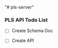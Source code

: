 "# pls-server" 

### PLS API Todo List

- [ ] Create Schema Doc
- [ ] Create API


<!-- 
**custom project(manage_accounts.php)
**Delete employee acct(record in db manage_accounts.php)
**delete expense(record in db; create_expense.php)
**Edit expense(edit.expense.php)



================================================================================
DATABASE=>		username: root
			password: pcnp!p78

EMAIL=>			username: pcnpipls@gmail.com
			password: pcnp!p78
================================================================================


ADMINISTRATOR_ACCOUNT=> username: pcnpipls.admin
			Password: Infinity143$
		   Default Email: pcnpipls@gmail.com

FINANCE_ACCOUNT=>	username: pcnpipls.finance
			password: Ultim@te143$
		   Default Email: pcnpipls@gmail.com

TOPMANAGEMENT_ACCOUNT=> username: pcnpipls.TM
			password: Supr3me143$
		   Default Email: pcnpipls@gmail.com

AE_ACCOUNT(test)=>	username: test.AE
			password: Welcome01!
		   Default Email: pcnpipls@gmail.com

COMPANY_PASSWORD=>	10011001(for all users)


================================================================================
ADMINISTRATOR ADD ACCOUNT
================================================================================
Default password for new employee account: Welcome01!
			  Company pincode: 10011001

This default password and company pincode will be automatically sent to the email given by the employee 

--
-- Database: `project_liquidation`
--
CREATE DATABASE IF NOT EXISTS `project_liquidation` DEFAULT CHARACTER SET latin1 COLLATE latin1_swedish_ci;
USE `project_liquidation`;

DELIMITER $$
--
-- Procedures
--
CREATE DEFINER=`root`@`localhost` PROCEDURE `assign_project_to_employee` (IN `i_empid` INT(5), IN `i_projid` INT(7))  BEGIN

DECLARE EXIT HANDLER FOR SQLEXCEPTION
BEGIN
	ROLLBACK;
END;

START TRANSACTION;

INSERT INTO `pls_empproj` VALUES (i_empid, i_projid);

COMMIT;

END$$

CREATE DEFINER=`root`@`localhost` PROCEDURE `create_reimbursement` (IN `u_reimb_id` VARCHAR(20), IN `reimb_id` VARCHAR(20), IN `proj_id` INT(7), IN `i_date` DATE)  BEGIN

DECLARE proj INT;
DECLARE reimb INT;

SET proj = proj_id;

SELECT `created_pls_reimb`.`ReimbID` INTO reimb FROM `created_pls_reimb` WHERE `created_pls_reimb`.`ReimbID` = u_reimb_id;


IF (proj != 0) THEN

UPDATE `pls_reimb` SET `ReimbID` = u_reimb_id WHERE `ReimbID` = reimb_id;

END IF;


IF (reimb = u_reimb_id) THEN

UPDATE `pls_reimb` SET `ReimbID` = u_reimb_id WHERE `ReimbID` = reimb_id;

ELSE

INSERT INTO `created_pls_reimb` (`ReimbID`,`DateSubmitted`,`ProjectID`) VALUES (u_reimb_id,i_date,proj_id);

END IF;

END$$

CREATE DEFINER=`root`@`localhost` PROCEDURE `delete_reimbursement` (IN `i_empid` INT(5), IN `i_projid` INT(7), IN `i_reimbid` INT(9), IN `i_expid` INT(11))  BEGIN

START TRANSACTION;

INSERT INTO deleted_pls_reimb SELECT * FROM pls_reimb WHERE EmployeeID = i_empid AND ProjectID = i_projid AND ReimbID = i_reimbid AND ExpenseID = i_expid;

DELETE FROM pls_reimb WHERE EmployeeID = i_empid AND ProjectID = i_projid AND ReimbID = i_reimbid AND ExpenseID = i_expid;

COMMIT;

END$$

CREATE DEFINER=`root`@`localhost` PROCEDURE `done` (IN `reimb` VARCHAR(20))  NO SQL
BEGIN

DECLARE Acctg INT(1);
DECLARE Mgmt INT(1);

SELECT DISTINCT `ApprovedAcctg` INTO Acctg FROM `pls_reimb` WHERE `ReimbID` = reimb;

SELECT DISTINCT `ApprovedMgmt` INTO Mgmt FROM `pls_reimb` WHERE `ReimbID` = reimb;

IF (Acctg = 1 AND Mgmt = 1) THEN

	UPDATE `created_pls_reimb` SET `Status`= '1' WHERE `ReimbID` = reimb;
    
END IF;
    
IF (Acctg = 0 OR Mgmt = 0) THEN

	UPDATE `created_pls_reimb` SET `Status`= '0' WHERE `ReimbID` = reimb;

END IF;

END$$

CREATE DEFINER=`root`@`localhost` PROCEDURE `edit_employee` (IN `id` INT(20), IN `i_last` VARCHAR(255), IN `i_first` VARCHAR(255), IN `i_mid` VARCHAR(255), IN `i_suffix` VARCHAR(255), IN `i_position` VARCHAR(255), IN `i_username` VARCHAR(255), IN `i_lvl` INT(1), IN `i_email` VARCHAR(255))  NO SQL
BEGIN


UPDATE 	`pls_employee`,
		`pls_empaccount`
SET
        `pls_employee`.`LastName` = i_last,
        `pls_employee`.`FirstName` = i_first,
        `pls_employee`.`MiddleName` = i_mid,
        `pls_employee`.`Suffix` = i_suffix,
        `pls_employee`.`Position` = i_position,
        `pls_employee`.`Email` = i_email,
        `pls_empaccount`.`AccountUser` = i_username,
        `pls_empaccount`.`usrlvl` = i_lvl
WHERE	`pls_employee`.`EmployeeID` = `pls_empaccount`.`EmployeeID` AND `pls_employee`.`EmployeeID` = id;


END$$

CREATE DEFINER=`root`@`localhost` PROCEDURE `edit_employee_get_details` (IN `empid` INT(20))  NO SQL
BEGIN


SELECT 	`pls_employee`.`EmployeeID`,
        `pls_employee`.`LastName`,
        `pls_employee`.`FirstName`,
        `pls_employee`.`MiddleName`,
        `pls_employee`.`Suffix`,
        `pls_employee`.`Position`,
        `pls_employee`.`Email`,
        `pls_empaccount`.`AccountUser`,
        `pls_empaccount`.`usrlvl`
FROM	`pls_empaccount`,
		`pls_employee`
WHERE	`pls_employee`.`EmployeeID` = `pls_empaccount`.`EmployeeID` AND `pls_employee`.`EmployeeID` = empid;


END$$

CREATE DEFINER=`root`@`localhost` PROCEDURE `for_acct_approve` (IN `reimb` VARCHAR(20))  NO SQL
BEGIN

UPDATE `pls_reimb` SET `ApprovedAcctg`= '1' WHERE `ReimbID` = reimb;

END$$

CREATE DEFINER=`root`@`localhost` PROCEDURE `for_acct_disapprove` (IN `reimb` VARCHAR(20))  NO SQL
BEGIN

UPDATE `pls_reimb` SET `ApprovedAcctg`= '0' WHERE `ReimbID` = reimb;

END$$

CREATE DEFINER=`root`@`localhost` PROCEDURE `for_acct_edit_reimbursement` (IN `id` INT, IN `val` INT)  NO SQL
BEGIN

UPDATE `pls_expense` SET `ExpenseAmount` = val WHERE `ExpenseID` = id;

END$$

CREATE DEFINER=`root`@`localhost` PROCEDURE `for_acct_get_created_reimbursement` ()  NO SQL
BEGIN

SELECT `created_pls_reimb`.`ReimbID`,`created_pls_reimb`.`DateSubmitted`,`pls_project`.`ProjectTitle`,`created_pls_reimb`.`Status` FROM `created_pls_reimb`,`pls_project` WHERE `pls_project`.`ProjectID` = `created_pls_reimb`.`ProjectID` ORDER BY `created_pls_reimb`.`DateSubmitted` DESC;

END$$

CREATE DEFINER=`root`@`localhost` PROCEDURE `for_acct_reimbursementform_expenses` (IN `reimb` VARCHAR(20))  NO SQL
BEGIN

SELECT DISTINCT `pls_expense`.`ExpenseID`,`pls_expense`.`ExpenseDesc`, `pls_expense`.`ExpenseAmount`, `pls_expensetype`.`TypeDesc` FROM `pls_expense`, `pls_expensetype`, `pls_reimb`, `created_pls_reimb` WHERE (`pls_expense`.`ExpenseType` = `pls_expensetype`.`TypeCode` AND `pls_reimb`.`ReimbID` = `created_pls_reimb`.`ReimbID`) AND `pls_reimb`.`ProjectID` = `created_pls_reimb`.`ProjectID` AND `pls_reimb`.`ExpenseID` = `pls_expense`.`ExpenseID` AND (`created_pls_reimb`.`ReimbID` = reimb) ORDER BY `pls_expensetype`.`TypeDesc`;

END$$

CREATE DEFINER=`root`@`localhost` PROCEDURE `for_mgmt_approve` (IN `reimb` VARCHAR(20))  NO SQL
BEGIN

UPDATE `pls_reimb` SET `ApprovedMgmt`= '1' WHERE `ReimbID` = reimb;

END$$

CREATE DEFINER=`root`@`localhost` PROCEDURE `for_mgmt_disapprove` (IN `reimb` VARCHAR(20))  NO SQL
BEGIN

UPDATE `pls_reimb` SET `ApprovedMgmt`= '0' WHERE `ReimbID` = reimb;

END$$

CREATE DEFINER=`root`@`localhost` PROCEDURE `for_mgmt_get_created_reimbursement` ()  NO SQL
BEGIN

SELECT DISTINCT `created_pls_reimb`.`ReimbID`,`created_pls_reimb`.`DateSubmitted`,`pls_project`.`ProjectTitle`,`created_pls_reimb`.`Status` FROM `created_pls_reimb`,`pls_project`,`pls_reimb` WHERE `pls_project`.`ProjectID` = `created_pls_reimb`.`ProjectID` AND `pls_reimb`.`ReimbID` = `created_pls_reimb`.`ReimbID` AND `pls_reimb`.`ApprovedAcctg` = '1' ORDER BY `created_pls_reimb`.`DateSubmitted` DESC;

END$$

CREATE DEFINER=`root`@`localhost` PROCEDURE `for_acct_reimbursementform_details` (IN `reimb` VARCHAR(20))  NO SQL
BEGIN

SELECT DISTINCT `created_pls_reimb`.`ReimbID`,`created_pls_reimb`.`DateSubmitted`,`created_pls_reimb`.`Status`,`pls_project`.`ProjectTitle`,`pls_reimb`.`ApprovedAcctg`,`pls_reimb`.`ApprovedMgmt`,`pls_employee`.`LastName`,`pls_employee`.`FirstName`,`pls_employee`.`MiddleName`,`pls_employee`.`Suffix` FROM `pls_employee`,`created_pls_reimb`,`pls_reimb`,`pls_project` WHERE `pls_reimb`.`ReimbID` = `created_pls_reimb`.`ReimbID` AND `pls_project`.`ProjectID` = `pls_reimb`.`ProjectID` AND `pls_employee`.`EmployeeID` = `pls_reimb`.`EmployeeID` AND `created_pls_reimb`.`ReimbID` = reimb;

END$$

CREATE DEFINER=`root`@`localhost` PROCEDURE `get_area_executive` ()  NO SQL
SELECT 	`pls_employee`.`EmployeeID`,
        `pls_employee`.`LastName`,
        `pls_employee`.`FirstName`,
        `pls_employee`.`MiddleName`,
        `pls_employee`.`Suffix`,
        `pls_employee`.`Email`,
        `pls_employee`.`Position`,
        `pls_empaccount`.`AccountUser`
FROM	`pls_empaccount`,
		`pls_employee`
WHERE	`pls_employee`.`EmployeeID` = `pls_empaccount`.`EmployeeID` AND
`pls_empaccount`.`usrlvl` = '1'$$

CREATE DEFINER=`root`@`localhost` PROCEDURE `get_created_reimbursement` (IN `emp_id` INT(7))  BEGIN

SELECT DISTINCT `created_pls_reimb`.`ReimbID`,`created_pls_reimb`.`DateSubmitted`,`pls_project`.`ProjectTitle`,`created_pls_reimb`.`Status` FROM `created_pls_reimb`,`pls_reimb`,`pls_project` WHERE `pls_project`.`ProjectID` = `created_pls_reimb`.`ProjectID` AND `created_pls_reimb`.`ProjectID` = `pls_reimb`.`ProjectID`  AND `created_pls_reimb`.`ReimbID` = `pls_reimb`.`ReimbID` AND `pls_reimb`.`EmployeeID` = emp_id;

END$$

CREATE DEFINER=`root`@`localhost` PROCEDURE `get_employee` ()  NO SQL
SELECT 	`pls_employee`.`EmployeeID`,
        `pls_employee`.`LastName`,
        `pls_employee`.`FirstName`,
        `pls_employee`.`MiddleName`,
        `pls_employee`.`Suffix`,
        `pls_employee`.`Position`,
         `pls_employee`.`Email`,
        `pls_empaccount`.`AccountUser`
FROM	`pls_empaccount`,
		`pls_employee`
WHERE	`pls_employee`.`EmployeeID` = `pls_empaccount`.`EmployeeID`$$

CREATE DEFINER=`root`@`localhost` PROCEDURE `get_expense_types` ()  BEGIN

SELECT * FROM pls_expensetype;

END$$

CREATE DEFINER=`root`@`localhost` PROCEDURE `get_projects` (IN `i_empid` INT(5))  SELECT `pls_project`.`ProjectID`, `pls_project`.`ProjectTitle` FROM `pls_project` INNER JOIN `pls_empproj` ON `pls_project`.`ProjectID` = `pls_empproj`.`ProjectID` WHERE `pls_empproj`.`EmployeeID` = i_empid$$

CREATE DEFINER=`root`@`localhost` PROCEDURE `get_project_no_assigned` ()  NO SQL
SELECT	`pls_project`.`ProjectID`,
		`pls_project`.`ProjectTitle`,
        `pls_project`.`ProjectDescription`
FROM	`pls_project`
WHERE	`pls_project`.`ProjectID` NOT IN
		(SELECT `pls_empproj`.`ProjectID` FROM `pls_empproj`)$$

CREATE DEFINER=`root`@`localhost` PROCEDURE `get_reimbursements` (IN `i_empid` INT(5), IN `i_projid` INT(7))  BEGIN

DECLARE reimb INT;

SET reimb = CONCAT(i_empid,i_projid);

SELECT `pls_expense`.`ExpenseID`, `pls_expense`.`ExpenseDesc`, `pls_expense`.`ExpenseType`, `pls_expense`.`ExpenseAmount` FROM `pls_expense`,`pls_reimb` WHERE `pls_reimb`.`ExpenseID` = `pls_expense`.`ExpenseID`AND `pls_reimb`.`ReimbID` = reimb;

END$$

CREATE DEFINER=`root`@`localhost` PROCEDURE `insert_employee` (IN `i_last` VARCHAR(255), IN `i_first` VARCHAR(255), IN `i_mid` VARCHAR(255), IN `i_suffix` VARCHAR(5), IN `i_position` VARCHAR(255), IN `i_username` VARCHAR(255), IN `i_password` VARCHAR(255), IN `i_lvl` CHAR(1), IN `i_email` VARCHAR(255))  BEGIN

DECLARE lastEmpId INT UNSIGNED DEFAULT 0;

DECLARE EXIT HANDLER FOR 1062 
    BEGIN
        ROLLBACK;
    END;
    
START TRANSACTION;

INSERT INTO pls_employee 
(
    `LastName`, 
    `FirstName`, 
    `MiddleName`, 
    `Suffix`,
    `Email`,
    `Position`
) 
VALUES 
(
    i_last, 
    i_first, 
    i_mid, 
    i_suffix,
     i_email,
    i_position
);

SELECT Max(`EmployeeID`) INTO lastEmpId FROM pls_employee;

INSERT INTO pls_empaccount
VALUES (lastEmpId, i_username, i_password, lastEmpId,i_lvl);


COMMIT;

END$$

CREATE DEFINER=`root`@`localhost` PROCEDURE `insert_expense` (IN `i_description` VARCHAR(255), IN `i_date` DATE, IN `i_amount` DECIMAL(10,2))  INSERT INTO pls_expense 
(
    `DatePrepared`, 
    `ExpenseDesc`, 
    `ExpenseAmount`
    ) 
VALUES 
(
    i_date, 
    i_description, 
    i_amount
    )$$

CREATE DEFINER=`root`@`localhost` PROCEDURE `insert_project` (IN `i_name` VARCHAR(255), IN `i_desc` VARCHAR(255))  BEGIN

INSERT INTO `pls_project` VALUES (null, i_name, i_desc, 0);

END$$

CREATE DEFINER=`root`@`localhost` PROCEDURE `insert_reimb` (IN `resultInt` INT(11), IN `i_empid` INT(5), IN `i_projid` INT(7), IN `i_dateprepd` DATE, IN `i_reimbid` VARCHAR(20))  BEGIN

DECLARE EXIT HANDLER FOR SQLEXCEPTION
BEGIN
	SELECT SQLEXCEPTION.message;
END;

INSERT INTO `pls_reimb` VALUES (i_reimbid, resultInt, i_empid, i_projid, i_dateprepd,0,0,0);

END$$

CREATE DEFINER=`root`@`localhost` PROCEDURE `insert_reimbursement` (IN `i_empid` INT(5), IN `i_projid` INT(7), IN `i_dateprepd` DATE, IN `i_desc` VARCHAR(255), IN `i_amount` DECIMAL(10,2), IN `i_type` VARCHAR(255), IN `i_reimbid` VARCHAR(20))  BEGIN
DECLARE resultInt INT;

DECLARE EXIT HANDLER FOR SQLEXCEPTION
BEGIN
	SELECT SQLEXCEPTION.message;
END;

SET resultInt = insert_expense_fn(i_empid, i_dateprepd, i_desc, i_amount, i_type);
    
CALL insert_reimb(resultInt, i_empid, i_projid, i_dateprepd, i_reimbid);

END$$

CREATE DEFINER=`root`@`localhost` PROCEDURE `reimbursementform_expenses` (IN `emp_id` INT(7), IN `reimb_id` VARCHAR(20))  NO SQL
BEGIN

SELECT DISTINCT `pls_expense`.`ExpenseDesc`,
`pls_expense`.`ExpenseAmount`,
`pls_expensetype`.`TypeDesc` 
FROM 
`pls_expense`,
`pls_expensetype`,
`pls_reimb`,
`created_pls_reimb`
 WHERE 
(`pls_expense`.`ExpenseType` = `pls_expensetype`.`TypeCode` AND 
`pls_reimb`.`ReimbID` = `created_pls_reimb`.`ReimbID`) AND 
`pls_reimb`.`ProjectID` = `created_pls_reimb`.`ProjectID` AND 
`pls_reimb`.`ExpenseID` = `pls_expense`.`ExpenseID` AND
(`pls_expense`.`EmployeeID` = emp_id AND 
`created_pls_reimb`.`ReimbID` = reimb_id) ORDER BY `pls_expensetype`.`TypeDesc`;

END$$

CREATE DEFINER=`root`@`localhost` PROCEDURE `reimbursementform_details` (IN `emp_id` INT(7), IN `reimb_id` VARCHAR(20))  NO SQL
BEGIN

SELECT DISTINCT `created_pls_reimb`.`ReimbID`,`created_pls_reimb`.`DateSubmitted`,`created_pls_reimb`.`Status`,`pls_project`.`ProjectTitle`,`pls_reimb`.`ApprovedAcctg`,`pls_reimb`.`ApprovedMgmt`,`pls_employee`.`LastName`,`pls_employee`.`FirstName`,`pls_employee`.`MiddleName`,`pls_employee`.`Suffix` FROM `pls_employee`,`created_pls_reimb`,`pls_reimb`,`pls_project` WHERE `pls_reimb`.`ReimbID` = `created_pls_reimb`.`ReimbID` AND `pls_project`.`ProjectID` = `pls_reimb`.`ProjectID` AND `pls_employee`.`EmployeeID` = `pls_reimb`.`EmployeeID` AND `pls_reimb`.`EmployeeID` = emp_id AND `created_pls_reimb`.`ReimbID` = reimb_id;

END$$

--
-- Functions
--
CREATE DEFINER=`root`@`localhost` FUNCTION `change_password` (`i_empid` INT(5), `i_oldpass` VARCHAR(255), `i_newpass` VARCHAR(255)) RETURNS INT(11) NO SQL
BEGIN

	DECLARE pass_to_comp VARCHAR(255);

	SELECT `AccountPass` INTO pass_to_comp FROM `pls_empaccount` WHERE `EmployeeID` = i_empid;
	
    IF TRUE THEN
    	UPDATE `pls_empaccount` SET `AccountPass` = i_newpass WHERE `EmployeeID` = i_empid;
        
        RETURN true;
    ELSE
    	RETURN false;
    END IF;

END$$

CREATE DEFINER=`root`@`localhost` FUNCTION `forgot_password` (`i_empid` INT(20), `i_newpass` VARCHAR(255)) RETURNS INT(11) NO SQL
BEGIN

	DECLARE pass_to_comp VARCHAR(255);

	SELECT `AccountPass` INTO pass_to_comp FROM `pls_empaccount` WHERE `EmployeeID` = i_empid;
	
    IF TRUE THEN
    	UPDATE `pls_empaccount` SET `AccountPass` = i_newpass WHERE `EmployeeID` = i_empid;
        
        RETURN true;
    ELSE
    	RETURN false;
    END IF;

END$$

CREATE DEFINER=`root`@`localhost` FUNCTION `get_latest_reimbursement` (`i_empid` INT(5), `i_projid` INT(7)) RETURNS INT(11) BEGIN
	DECLARE iShallReturn INT;
    
    SELECT MAX(`ReimbID`) INTO iShallReturn FROM `pls_reimb` WHERE `EmployeeID` = i_empid AND `ProjectID` = i_projid AND `Summarized` = 0;
    
    RETURN iShallReturn;
END$$

CREATE DEFINER=`root`@`localhost` FUNCTION `insert_expense_fn` (`i_employeeid` INT(5), `i_date` DATE, `i_description` VARCHAR(255), `i_amount` DECIMAL(10,2), `i_type` VARCHAR(255)) RETURNS INT(11) BEGIN
DECLARE lastReturnID INT UNSIGNED;

INSERT INTO `pls_expense` 
(
    `ExpenseDesc`,
    `DatePrepared`,
    `ExpenseAmount`,
    `EmployeeID`,
    `ExpenseType`
    ) 
VALUES 
(
    i_description,
    i_date,
    i_amount,
    i_employeeid,
    i_type
    );
    
SELECT Max(`ExpenseID`) INTO lastReturnID 
FROM pls_expense;

RETURN lastreturnID;

END$$

CREATE DEFINER=`root`@`localhost` FUNCTION `login` (`i_username` VARCHAR(255), `i_password` VARCHAR(255)) RETURNS VARCHAR(255) CHARSET latin1 BEGIN

DECLARE user_to_comp VARCHAR(255);

SELECT `AccountUser` INTO user_to_comp FROM `pls_empaccount` WHERE `AccountUser` = i_username;

IF BINARY(user_to_comp) = BINARY(i_username) THEN
	RETURN (SELECT `EmployeeID` FROM `pls_empaccount` WHERE `AccountUser` = i_username);
ELSE 
	RETURN '-1';
END IF;

END$$

CREATE DEFINER=`root`@`localhost` FUNCTION `usrlvl` (`i_username` VARCHAR(255), `i_password` VARCHAR(255)) RETURNS INT(1) NO SQL
BEGIN

DECLARE user_to_comp VARCHAR(255);

SELECT `AccountUser` INTO user_to_comp FROM `pls_empaccount` WHERE `AccountUser` = i_username;

IF BINARY(user_to_comp) = BINARY(i_username) THEN
	RETURN (SELECT `usrlvl` FROM `pls_empaccount` WHERE `AccountUser` = i_username);
ELSE 
	RETURN '-1';
END IF;

END$$

DELIMITER ;

-- --------------------------------------------------------

--
-- Table structure for table `created_pls_reimb`
--

CREATE TABLE `created_pls_reimb` (
  `ReimbID` varchar(20) NOT NULL,
  `DateSubmitted` date NOT NULL,
  `ProjectID` int(7) NOT NULL,
  `Status` int(1) NOT NULL
) ENGINE=InnoDB DEFAULT CHARSET=latin1;

-- --------------------------------------------------------

--
-- Table structure for table `deleted_pls_reimb`
--

CREATE TABLE `deleted_pls_reimb` (
  `EmployeeID` int(5) NOT NULL,
  `ProjectID` int(7) NOT NULL,
  `ReimbID` int(20) NOT NULL,
  `ExpenseID` int(11) NOT NULL,
  `DatePrepared` datetime NOT NULL,
  `ApproverID` int(5) NOT NULL,
  `Approved` tinyint(1) NOT NULL,
  `Summarized` tinyint(1) NOT NULL
) ENGINE=InnoDB DEFAULT CHARSET=latin1;

-- --------------------------------------------------------

--
-- Table structure for table `pls_empaccount`
--

CREATE TABLE `pls_empaccount` (
  `AccountID` int(5) NOT NULL,
  `AccountUser` varchar(255) NOT NULL,
  `AccountPass` varchar(255) NOT NULL,
  `EmployeeID` int(5) NOT NULL,
  `usrlvl` char(1) NOT NULL
) ENGINE=InnoDB DEFAULT CHARSET=latin1;

--
-- Dumping data for table `pls_empaccount`
--

INSERT INTO `pls_empaccount` (`AccountID`, `AccountUser`, `AccountPass`, `EmployeeID`, `usrlvl`) VALUES
(8, 'pcnpipls.finance', '$2a$10$21fa5a29da36a27d81722ueWy5nf7.a7EkJe7Hp16839JrouSICJW', 8, '2'),
(9, 'pcnpipls.TM', '$2a$10$21fa5a29da36a27d81722ueWy5nf7.a7EkJe7Hp16839JrouSICJW', 9, '3'),
(11, 'test.AE', '$2a$10$f82514eb6f32a04c68748OTqVheOmAjssLbtAeX9Cw0nkwywlAUbq', 11, '1'),
(16, 'pcnpipls.admin', '$2a$10$b24eda43ea2c3e1312e76etB0aKlJVg90K9WP5ENxJZLFzrgOnDsq', 16, '4');

-- --------------------------------------------------------

--
-- Table structure for table `pls_employee`
--

CREATE TABLE `pls_employee` (
  `EmployeeID` int(5) NOT NULL,
  `LastName` varchar(255) NOT NULL,
  `FirstName` varchar(255) NOT NULL,
  `MiddleName` varchar(255) DEFAULT NULL,
  `Suffix` varchar(5) DEFAULT NULL,
  `Position` varchar(255) NOT NULL,
  `Email` varchar(255) NOT NULL
) ENGINE=InnoDB DEFAULT CHARSET=latin1;

--
-- Dumping data for table `pls_employee`
--

INSERT INTO `pls_employee` (`EmployeeID`, `LastName`, `FirstName`, `MiddleName`, `Suffix`, `Position`, `Email`) VALUES
(8, 'Finance', 'PCN', '', '', 'Accountant', 'pcnpipls@gmail.com'),
(9, 'TM', 'PCN', '', '', 'Top Management', 'pcnpipls@gmail.com'),
(11, 'AE', 'test', '', '', 'Area Executive', 'pcnpipls@gmail.com'),
(16, 'Admin', 'PCN', '', '', 'Administrator', 'pcnpipls@gmail.com');

-- --------------------------------------------------------

--
-- Table structure for table `pls_empproj`
--

CREATE TABLE `pls_empproj` (
  `EmployeeID` int(5) NOT NULL,
  `ProjectID` int(7) NOT NULL
) ENGINE=InnoDB DEFAULT CHARSET=latin1;

--
-- Dumping data for table `pls_empproj`
--

INSERT INTO `pls_empproj` (`EmployeeID`, `ProjectID`) VALUES
(7, 3),
(7, 4),
(11, 5);

-- --------------------------------------------------------

--
-- Table structure for table `pls_expense`
--

CREATE TABLE `pls_expense` (
  `ExpenseID` int(9) NOT NULL,
  `DatePrepared` date NOT NULL,
  `ExpenseDesc` varchar(255) NOT NULL,
  `ExpenseAmount` decimal(10,2) NOT NULL,
  `EmployeeID` int(5) NOT NULL,
  `ExpenseType` varchar(255) DEFAULT NULL
) ENGINE=InnoDB DEFAULT CHARSET=latin1;

-- --------------------------------------------------------

--
-- Table structure for table `pls_expensetype`
--

CREATE TABLE `pls_expensetype` (
  `TypeCode` varchar(4) NOT NULL,
  `TypeDesc` varchar(255) NOT NULL
) ENGINE=InnoDB DEFAULT CHARSET=latin1;

--
-- Dumping data for table `pls_expensetype`
--

INSERT INTO `pls_expensetype` (`TypeCode`, `TypeDesc`) VALUES
('C1', 'Communication'),
('F1', 'Food'),
('H1', 'Hotel'),
('M1', 'Manpower'),
('S1', 'Supplies'),
('T1', 'Transportation'),
('V1', 'Vehicle');

-- --------------------------------------------------------

--
-- Table structure for table `pls_project`
--

CREATE TABLE `pls_project` (
  `ProjectID` int(7) NOT NULL,
  `ProjectTitle` varchar(255) NOT NULL,
  `ProjectDescription` varchar(255) DEFAULT NULL,
  `Done` tinyint(1) NOT NULL
) ENGINE=InnoDB DEFAULT CHARSET=latin1;

--
-- Dumping data for table `pls_project`
--

INSERT INTO `pls_project` (`ProjectID`, `ProjectTitle`, `ProjectDescription`, `Done`) VALUES
(3, 'PRE ORAL', 'ETO TANGINA', 0),
(4, 'MID-TERM', 'HOLY SHIT WANT KO NA MAGBAKASYON', 0),
(5, 'Tukmol Project Inc.', 'Katukmolan Project', 0),
(6, 'Katokmulan Proj.', 'Gayish Inc.', 0);

-- --------------------------------------------------------

--
-- Table structure for table `pls_reimb`
--

CREATE TABLE `pls_reimb` (
  `ReimbID` varchar(20) NOT NULL,
  `ExpenseID` int(11) NOT NULL,
  `EmployeeID` int(5) NOT NULL,
  `ProjectID` int(7) NOT NULL,
  `DatePrepared` date NOT NULL,
  `ApprovedAcctg` tinyint(1) NOT NULL,
  `ApprovedMgmt` tinyint(1) NOT NULL,
  `Summarized` tinyint(1) NOT NULL
) ENGINE=InnoDB DEFAULT CHARSET=latin1;

-- --------------------------------------------------------

--
-- Table structure for table `pls_summary`
--

CREATE TABLE `pls_summary` (
  `SummaryID` int(9) NOT NULL,
  `EmployeeID` int(5) NOT NULL,
  `ProjectID` int(7) NOT NULL,
  `ReimbID` int(20) NOT NULL,
  `VoucherID` int(10) NOT NULL,
  `ApproverID` int(5) NOT NULL,
  `Approved` enum('-1','0','1') NOT NULL
) ENGINE=InnoDB DEFAULT CHARSET=latin1;

-- --------------------------------------------------------

--
-- Table structure for table `pls_voucher`
--

CREATE TABLE `pls_voucher` (
  `VoucherID` int(10) NOT NULL,
  `VoucherDesc` varchar(1000) NOT NULL,
  `TotalAmount` double NOT NULL,
  `DatePrepared` timestamp NOT NULL DEFAULT CURRENT_TIMESTAMP ON UPDATE CURRENT_TIMESTAMP
) ENGINE=InnoDB DEFAULT CHARSET=latin1;

-- --------------------------------------------------------

--
-- Table structure for table `pls_zip_code`
--

CREATE TABLE `pls_zip_code` (
  `id` int(255) NOT NULL,
  `zipcode` varchar(255) NOT NULL
) ENGINE=InnoDB DEFAULT CHARSET=latin1;

-- --------------------------------------------------------

--
-- Table structure for table `process_log`
--

CREATE TABLE `process_log` (
  `ReimbID` int(20) NOT NULL,
  `EmployeeID` int(5) NOT NULL,
  `Process` text NOT NULL,
  `Date` date NOT NULL
) ENGINE=InnoDB DEFAULT CHARSET=latin1;

--
-- Indexes for dumped tables
--

--
-- Indexes for table `created_pls_reimb`
--
ALTER TABLE `created_pls_reimb`
  ADD PRIMARY KEY (`ReimbID`,`DateSubmitted`,`ProjectID`);

--
-- Indexes for table `deleted_pls_reimb`
--
ALTER TABLE `deleted_pls_reimb`
  ADD PRIMARY KEY (`EmployeeID`,`ProjectID`,`ReimbID`,`ExpenseID`);

--
-- Indexes for table `pls_empaccount`
--
ALTER TABLE `pls_empaccount`
  ADD PRIMARY KEY (`AccountID`),
  ADD UNIQUE KEY `AccountUser` (`AccountUser`);

--
-- Indexes for table `pls_employee`
--
ALTER TABLE `pls_employee`
  ADD PRIMARY KEY (`EmployeeID`);

--
-- Indexes for table `pls_empproj`
--
ALTER TABLE `pls_empproj`
  ADD UNIQUE KEY `EmployeeID` (`EmployeeID`,`ProjectID`),
  ADD UNIQUE KEY `unique_index` (`EmployeeID`,`ProjectID`);

--
-- Indexes for table `pls_expense`
--
ALTER TABLE `pls_expense`
  ADD PRIMARY KEY (`ExpenseID`);

--
-- Indexes for table `pls_expensetype`
--
ALTER TABLE `pls_expensetype`
  ADD PRIMARY KEY (`TypeCode`);

--
-- Indexes for table `pls_project`
--
ALTER TABLE `pls_project`
  ADD PRIMARY KEY (`ProjectID`);

--
-- Indexes for table `pls_reimb`
--
ALTER TABLE `pls_reimb`
  ADD PRIMARY KEY (`ReimbID`,`ExpenseID`,`EmployeeID`,`ProjectID`),
  ADD UNIQUE KEY `ExpenseID_2` (`ExpenseID`,`ProjectID`),
  ADD KEY `ProjectID` (`ProjectID`),
  ADD KEY `ExpenseID` (`ExpenseID`),
  ADD KEY `ExpenseID_3` (`ExpenseID`,`EmployeeID`,`ProjectID`);

--
-- Indexes for table `pls_summary`
--
ALTER TABLE `pls_summary`
  ADD PRIMARY KEY (`SummaryID`);

--
-- Indexes for table `pls_voucher`
--
ALTER TABLE `pls_voucher`
  ADD PRIMARY KEY (`VoucherID`);

--
-- Indexes for table `pls_zip_code`
--
ALTER TABLE `pls_zip_code`
  ADD PRIMARY KEY (`id`);

--
-- AUTO_INCREMENT for dumped tables
--

--
-- AUTO_INCREMENT for table `pls_empaccount`
--
ALTER TABLE `pls_empaccount`
  MODIFY `AccountID` int(5) NOT NULL AUTO_INCREMENT, AUTO_INCREMENT=46;
--
-- AUTO_INCREMENT for table `pls_employee`
--
ALTER TABLE `pls_employee`
  MODIFY `EmployeeID` int(5) NOT NULL AUTO_INCREMENT, AUTO_INCREMENT=49;
--
-- AUTO_INCREMENT for table `pls_expense`
--
ALTER TABLE `pls_expense`
  MODIFY `ExpenseID` int(9) NOT NULL AUTO_INCREMENT;
--
-- AUTO_INCREMENT for table `pls_project`
--
ALTER TABLE `pls_project`
  MODIFY `ProjectID` int(7) NOT NULL AUTO_INCREMENT, AUTO_INCREMENT=7;
--
-- AUTO_INCREMENT for table `pls_summary`
--
ALTER TABLE `pls_summary`
  MODIFY `SummaryID` int(9) NOT NULL AUTO_INCREMENT;
--
-- AUTO_INCREMENT for table `pls_voucher`
--
ALTER TABLE `pls_voucher`
  MODIFY `VoucherID` int(10) NOT NULL AUTO_INCREMENT;
--
-- AUTO_INCREMENT for table `pls_zip_code`
--
ALTER TABLE `pls_zip_code`
  MODIFY `id` int(255) NOT NULL AUTO_INCREMENT;
/*!40101 SET CHARACTER_SET_CLIENT=@OLD_CHARACTER_SET_CLIENT */;
/*!40101 SET CHARACTER_SET_RESULTS=@OLD_CHARACTER_SET_RESULTS */;
/*!40101 SET COLLATION_CONNECTION=@OLD_COLLATION_CONNECTION */;


-->
